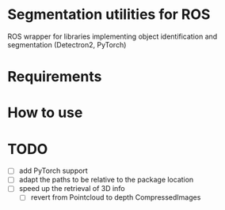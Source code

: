 # Segmentation utilities for ROS
ROS wrapper for libraries implementing object identification and segmentation (Detectron2, PyTorch)

# Requirements

# How to use

# TODO
- [ ] add PyTorch support
- [ ] adapt the paths to be relative to the package location
- [ ] speed up the retrieval of 3D info
	- [ ] revert from Pointcloud to depth CompressedImages